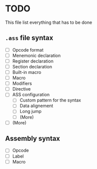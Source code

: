 # TODO
This file list everything that has to be done

## `.ass` file syntax

- [ ] Opcode format
- [ ] Menemonic declaration
- [ ] Register declaration
- [ ] Section declaration
- [ ] Built-in macro
- [ ] Macro
- [ ] Modifiers
- [ ] Directive
- [ ] ASS configuration
    - [ ] Custom pattern for the syntax
    - [ ] Data alignement
    - [ ] Long jump
    - [ ] (More)
- [ ] (More)

## Assembly syntax
- [ ] Opcode
- [ ] Label
- [ ] Macro